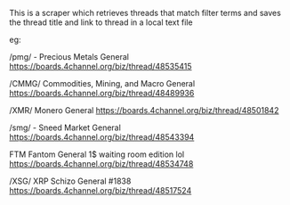 This is a scraper which retrieves threads that match filter terms and saves the thread title and link to thread in a local text file

eg:

/pmg/ - Precious Metals General https://boards.4channel.org/biz/thread/48535415

/CMMG/ Commodities, Mining, and Macro General https://boards.4channel.org/biz/thread/48489936

/XMR/ Monero General https://boards.4channel.org/biz/thread/48501842

/smg/ - Sneed Market General https://boards.4channel.org/biz/thread/48543394

FTM Fantom General 1$ waiting room edition lol https://boards.4channel.org/biz/thread/48534748

/XSG/ XRP Schizo General #1838 https://boards.4channel.org/biz/thread/48517524
